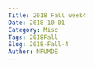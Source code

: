 ```yaml
---
Title: 2018 Fall week4
Date: 2018-10-01
Category: Misc
Tags: 2018Fall
Slug: 2018-Fall-4
Author: NFUMDE
---
```



